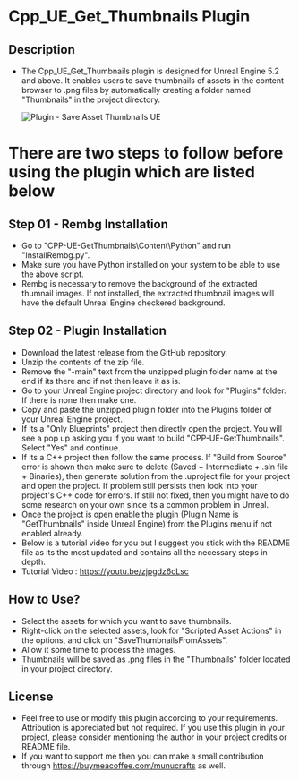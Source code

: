 # Cpp_UE_Get_Thumbnails Plugin

## Description
- The Cpp_UE_Get_Thumbnails plugin is designed for Unreal Engine 5.2 and above. It enables users to save thumbnails of assets in the content browser to .png files by automatically creating a folder named "Thumbnails" in the project directory.
  
  ![Plugin - Save Asset Thumbnails UE](https://github.com/user-attachments/assets/b60133b9-690b-4d40-8299-95b7aa048763)

# There are two steps to follow before using the plugin which are listed below

## Step 01 - Rembg Installation
- Go to "CPP-UE-GetThumbnails\Content\Python" and run "InstallRembg.py".
- Make sure you have Python installed on your system to be able to use the above script.
- Rembg is necessary to remove the background of the extracted thumnail images. If not installed, the extracted thumbnail images will have the default Unreal Engine checkered background.

## Step 02 - Plugin Installation
- Download the latest release from the GitHub repository.
- Unzip the contents of the zip file.
- Remove the "-main" text from the unzipped plugin folder name at the end if its there and if not then leave it as is.
- Go to your Unreal Engine project directory and look for "Plugins" folder. If there is none then make one.
- Copy and paste the unzipped plugin folder into the Plugins folder of your Unreal Engine project.
- If its a "Only Blueprints" project then directly open the project. You will see a pop up asking you if you want to build "CPP-UE-GetThumbnails". Select "Yes" and continue.
- If its a C++ project then follow the same process. If "Build from Source" error is shown then make sure to delete (Saved + Intermediate + .sln file + Binaries), then generate solution from the .uproject file for your project and open the project. If problem still persists then look into your project's C++ code for errors. If still not fixed, then you might have to do some research on your own since its a common problem in Unreal.
- Once the project is open enable the plugin (Plugin Name is "GetThumbnails" inside Unreal Engine) from the Plugins menu if not enabled already.
- Below is a tutorial video for you but I suggest you stick with the README file as its the most updated and contains all the necessary steps in depth.
- Tutorial Video : https://youtu.be/zjpgdz6cLsc

## How to Use?
- Select the assets for which you want to save thumbnails.
- Right-click on the selected assets, look for "Scripted Asset Actions" in the options, and click on "SaveThumbnailsFromAssets".
- Allow it some time to process the images.
- Thumbnails will be saved as .png files in the "Thumbnails" folder located in your project directory.
  
## License
- Feel free to use or modify this plugin according to your requirements. Attribution is appreciated but not required. If you use this plugin in your project, please consider mentioning the author in your project credits or README file.
- If you want to support me then you can make a small contribution through https://buymeacoffee.com/munucrafts as well.
